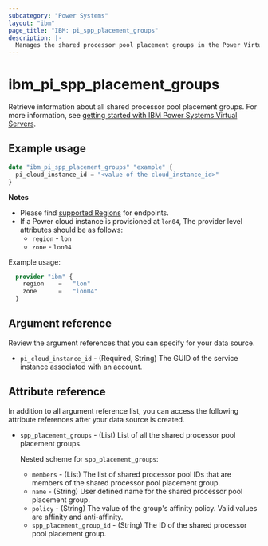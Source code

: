 ```yaml
---
subcategory: "Power Systems"
layout: "ibm"
page_title: "IBM: pi_spp_placement_groups"
description: |-
  Manages the shared processor pool placement groups in the Power Virtual Server cloud.
---
```


# ibm_pi_spp_placement_groups
Retrieve information about all shared processor pool placement groups. For more information, see [getting started with IBM Power Systems Virtual Servers](https://cloud.ibm.com/docs/power-iaas?topic=power-iaas-getting-started).

## Example usage
```terraform
data "ibm_pi_spp_placement_groups" "example" {
  pi_cloud_instance_id = "<value of the cloud_instance_id>"
}
```

**Notes**
- Please find [supported Regions](https://cloud.ibm.com/apidocs/power-cloud#endpoint) for endpoints.
- If a Power cloud instance is provisioned at `lon04`, The provider level attributes should be as follows:
  - `region` - `lon`
  - `zone` - `lon04`

Example usage:
  ```terraform
    provider "ibm" {
      region    =   "lon"
      zone      =   "lon04"
    }
  ```
  
## Argument reference
Review the argument references that you can specify for your data source.

- `pi_cloud_instance_id` - (Required, String) The GUID of the service instance associated with an account.

## Attribute reference
In addition to all argument reference list, you can access the following attribute references after your data source is created.

- `spp_placement_groups` - (List) List of all the shared processor pool placement groups.

  Nested scheme for `spp_placement_groups`:
  - `members` - (List) The list of shared processor pool IDs that are members of the shared processor pool placement group.
  - `name` - (String) User defined name for the shared processor pool placement group.
  - `policy` - (String) The value of the group's affinity policy. Valid values are affinity and anti-affinity.
  - `spp_placement_group_id` - (String) The ID of the shared processor pool placement group.
